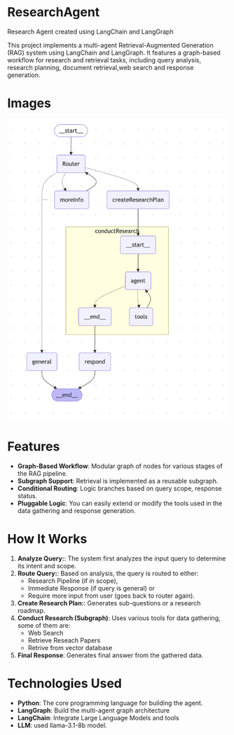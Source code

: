 # ResearchAgent
Research Agent created using LangChain and LangGraph

This project implements a multi-agent Retrieval-Augmented Generation (RAG) system using LangChain and LangGraph. It features a graph-based workflow for research and retrieval tasks, including query analysis, research planning, document retrieval,web search and response generation.

# Images

![Alt text](images/1.png)

# Features

- **Graph-Based Workflow**: Modular graph of nodes for various stages of the RAG pipeline.
- **Subgraph Support**: Retrieval is implemented as a reusable subgraph.
- **Conditional Routing**:  Logic branches based on query scope, response status.
- **Pluggable Logic**: You can easily extend or modify the tools used in the data gathering and response generation.

# How It Works

1. **Analyze Query:**: The system first analyzes the input query to determine its intent and scope.
2. **Route Query:**: Based on analysis, the query is routed to either:
    - Research Pipeline (if in scope), 
    - Immediate Response (if query is general) or
    - Require more input from user (goes back to router again).
4. **Create Research Plan:**: Generates sub-questions or a research roadmap.
5. **Conduct Research (Subgraph)**: Uses various tools for data gathering, some of them are:
    -  Web Search
    -  Retrieve Reseach Papers
    -  Retrive from vector database
6. **Final Response**: Generates final answer from the gathered data.
   
# Technologies Used

- **Python**: The core programming language for building the agent.
- **LangGraph**: Build the multi-agent graph architecture
- **LangChain**: Integrate Large Language Models and tools
- **LLM**: used llama-3.1-8b model.
  
